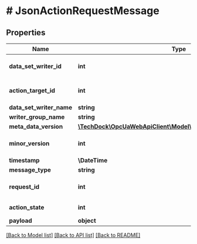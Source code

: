 # # JsonActionRequestMessage

## Properties

Name | Type | Description | Notes
------------ | ------------- | ------------- | -------------
**data_set_writer_id** | **int** |  | [optional] [default to 0]
**action_target_id** | **int** |  | [optional] [default to 0]
**data_set_writer_name** | **string** |  | [optional]
**writer_group_name** | **string** |  | [optional]
**meta_data_version** | [**\TechDock\OpcUaWebApiClient\Model\ConfigurationVersionDataType**](ConfigurationVersionDataType.md) |  | [optional]
**minor_version** | **int** |  | [optional] [default to 0]
**timestamp** | **\DateTime** |  | [optional]
**message_type** | **string** |  | [optional]
**request_id** | **int** |  | [optional] [default to 0]
**action_state** | **int** | [Link to specification](https://reference.opcfoundation.org/v105/Core/docs/Part14/6.2.11/#6.2.11.2.1). | [optional]
**payload** | **object** |  | [optional]

[[Back to Model list]](../../README.md#models) [[Back to API list]](../../README.md#endpoints) [[Back to README]](../../README.md)
